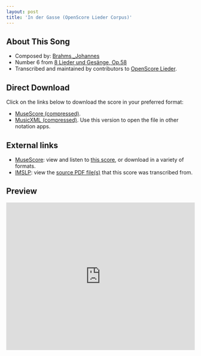 ```yaml
---
layout: post
title: 'In der Gasse (OpenScore Lieder Corpus)'
---
```


## About This Song

- Composed by: [Brahms,_Johannes](https://fourscoreandmore.org/openscore/lieder/Brahms,_Johannes)
- Number 6 from [8 Lieder und Gesänge, Op.58](https://fourscoreandmore.org/openscore/lieder/Brahms,_Johannes/8_Lieder_und_Gesänge,_Op.58)
- Transcribed and maintained by contributors to [OpenScore Lieder].

[OpenScore Lieder]: https://musescore.com/openscore-lieder-corpus

## Direct Download

Click on the links below to download the score in your preferred format:
- [MuseScore (compressed)](https://github.com/openscore/lieder/blob/main/scores/Brahms,_Johannes/8_Lieder_und_Gesänge,_Op.58/6_In_der_Gasse/lc5098685.mscz?raw=true).
- [MusicXML (compressed)](https://github.com/openscore/lieder/blob/main/scores/Brahms,_Johannes/8_Lieder_und_Gesänge,_Op.58/6_In_der_Gasse/lc5098685.mxl?raw=true). Use this version to open the file in other notation apps.

## External links

- [MuseScore]: view and listen to [this score][MuseScore], or download in a variety of formats.
- [IMSLP]: view the [source PDF file(s)][IMSLP] that this score was transcribed from.

[MuseScore]: https://musescore.com/score/5098685
[IMSLP]: https://imslp.org/wiki/Special:ReverseLookup/81975

## Preview

<iframe width="100%" height="394" src="https://musescore.com/openscore-lieder-corpus/scores/5098685/embed" frameborder="0" allowfullscreen allow="autoplay; fullscreen"></iframe>
